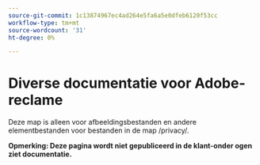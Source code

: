 ```yaml
---
source-git-commit: 1c13874967ec4ad264e5fa6a5e0dfeb6120f53cc
workflow-type: tm+mt
source-wordcount: '31'
ht-degree: 0%

---
```

# Diverse documentatie voor Adobe-reclame

Deze map is alleen voor afbeeldingsbestanden en andere elementbestanden voor bestanden in de map /privacy/.

**Opmerking: Deze pagina wordt niet gepubliceerd in de klant-onder ogen ziet documentatie.**
